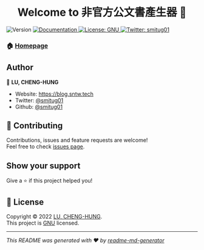 <h1 align="center">Welcome to 非官方公文書產生器 👋</h1>
<p>
  <img alt="Version" src="https://img.shields.io/badge/version-1.0.0-blue.svg?cacheSeconds=2592000" />
  <a href="https://odg.sntw.tech/doc" target="_blank">
    <img alt="Documentation" src="https://img.shields.io/badge/documentation-yes-brightgreen.svg" />
  </a>
  <a href="https://www.gnu.org/licenses/gpl-3.0.txt" target="_blank">
    <img alt="License: GNU" src="https://img.shields.io/badge/License-GNU-yellow.svg" />
  </a>
  <a href="https://twitter.com/smitug01" target="_blank">
    <img alt="Twitter: smitug01" src="https://img.shields.io/twitter/follow/smitug01.svg?style=social" />
  </a>
</p>

### 🏠 [Homepage](https://odg.sntw.tech)

## Author

👤 **LU, CHENG-HUNG**

* Website: https://blog.sntw.tech
* Twitter: [@smitug01](https://twitter.com/smitug01)
* Github: [@smitug01](https://github.com/smitug01)

## 🤝 Contributing

Contributions, issues and feature requests are welcome!<br />Feel free to check [issues page](https://github.com/smitug01/OfficialDocumentGenerator/issues). 

## Show your support

Give a ⭐️ if this project helped you!

## 📝 License

Copyright © 2022 [LU, CHENG-HUNG](https://github.com/smitug01).<br />
This project is [GNU](https://www.gnu.org/licenses/gpl-3.0.txt) licensed.

***
_This README was generated with ❤️ by [readme-md-generator](https://github.com/kefranabg/readme-md-generator)_
